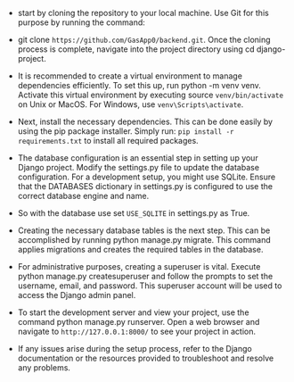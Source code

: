 - start by cloning the repository to your local machine. Use Git for this purpose by running the command:
- git clone `https://github.com/GasApp0/backend.git`. Once the cloning process is complete, navigate into the project directory using cd django-project.

- It is recommended to create a virtual environment to manage dependencies efficiently. To set this up, run python -m venv venv. Activate this virtual environment by executing source `venv/bin/activate` on Unix or MacOS. For Windows, use `venv\Scripts\activate`.

- Next, install the necessary dependencies. This can be done easily by using the pip package installer. Simply run:
 `pip install -r requirements.txt` to install all required packages.

- The database configuration is an essential step in setting up your Django project. Modify the settings.py file to update the database configuration. For a development setup, you might use SQLite. Ensure that the DATABASES dictionary in settings.py is configured to use the correct database engine and name.

- So with the database use set `USE_SQLITE` in settings.py as True.

- Creating the necessary database tables is the next step. This can be accomplished by running python manage.py migrate. This command applies migrations and creates the required tables in the database.

- For administrative purposes, creating a superuser is vital. Execute python manage.py createsuperuser and follow the prompts to set the username, email, and password. This superuser account will be used to access the Django admin panel.

- To start the development server and view your project, use the command python manage.py runserver. Open a web browser and navigate to `http://127.0.0.1:8000/` to see your project in action.

- If any issues arise during the setup process, refer to the Django documentation or the resources provided to troubleshoot and resolve any problems.
